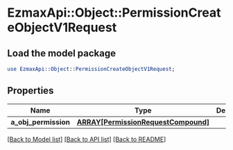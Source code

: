 # EzmaxApi::Object::PermissionCreateObjectV1Request

## Load the model package
```perl
use EzmaxApi::Object::PermissionCreateObjectV1Request;
```

## Properties
Name | Type | Description | Notes
------------ | ------------- | ------------- | -------------
**a_obj_permission** | [**ARRAY[PermissionRequestCompound]**](PermissionRequest.md) |  | 

[[Back to Model list]](../README.md#documentation-for-models) [[Back to API list]](../README.md#documentation-for-api-endpoints) [[Back to README]](../README.md)


